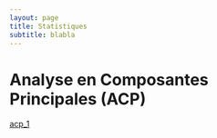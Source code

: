 ```yaml
---
layout: page
title: Statistiques
subtitle: blabla
---
```








# Analyse en Composantes Principales (ACP)

[acp_1](ACP/acp_1.md)



